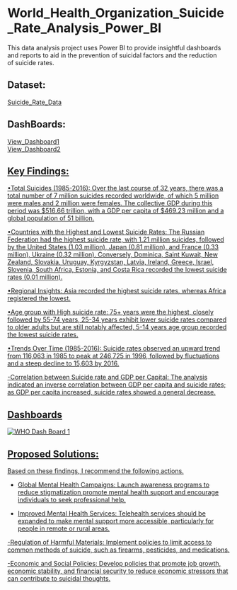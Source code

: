 # World_Health_Organization_Suicide_Rate_Analysis_Power_BI
This data analysis project uses Power BI to provide insightful dashboards and reports to aid in the prevention of suicidal factors and the reduction of suicide rates.

## Dataset:   
<a href="https://1drv.ms/x/c/61463550dfbf1fe0/EW3wdsJrIX5OrBJoiA_qNBoBaaeg4X4KGvjfrE0Vj820uw?e=JlD6aZ">Suicide_Rate_Data</a>  

## DashBoards:  
<a href="https://github.com/Ciidarlytics/World_Health_Organization_Suicide_Rate_Analysis_Power_BI/blob/main/WHO%20Dash%20Board%201.png">View_Dashboard1  
<a href="https://github.com/Ciidarlytics/World_Health_Organization_Suicide_Rate_Analysis_Power_BI/blob/main/WHO%20Dash%20Board2.png">View_Dashboard2 

## Key Findings: 

•Total Suicides (1985-2016): Over the last course of 32 years, there was a total number of 7 million suicides recorded worldwide, of which 5 million were males and 2 million were females. The collective GDP during this period was $516.66 trillion, with a GDP per capita of $469.23 million and a global population of 51 billion. 

•Countries with the Highest and Lowest Suicide Rates: The Russian Federation had the highest suicide rate, with 1.21 million suicides, followed by the United States (1.03 million), Japan (0.81 million), and France (0.33 million), Ukraine (0.32 million). Conversely, Dominica, Saint Kuwait, New Zealand, Slovakia, Uruguay, Kyrgyzstan, Latvia, Ireland, Greece, Israel, Slovenia, South Africa, Estonia, and Costa Rica recorded the lowest suicide rates (0.01 million). 

•Regional Insights: Asia recorded the highest suicide rates, whereas Africa registered the lowest. 

•Age group with High suicide rate: 75+ years were the highest, closely followed by 55-74 years, 25-34 years exhibit lower suicide rates compared to older adults but are still notably affected, 5-14 years age group recorded the lowest suicide rates.

•Trends Over Time (1985-2016): Suicide rates observed an upward trend from 116,063 in 1985 to peak at 246,725 in 1996, followed by fluctuations and a steep decline to 15,603 by 2016. 

-Correlation between Suicide rate and GDP per Capital: The analysis indicated an inverse correlation between GDP per capita and suicide rates; as GDP per capita increased, suicide rates showed a general decrease.

## Dashboards

![WHO Dash Board 1](https://github.com/user-attachments/assets/58562a07-63ea-40c1-a3fc-9bb05f41b9e3)



## Proposed Solutions:  
Based on these findings, I recommend the following actions.

- Global Mental Health Campaigns: Launch awareness programs to reduce stigmatization promote mental health support and encourage individuals to seek professional help.

- Improved Mental Health Services: Telehealth services should be expanded to make mental support more accessible, particularly for people in remote or rural areas.

-Regulation of Harmful Materials: Implement policies to limit access to common methods of suicide, such as firearms, pesticides, and medications.

-Economic and Social Policies: Develop policies that promote job growth, economic stability, and financial security to reduce economic stressors that can contribute to suicidal thoughts. 








